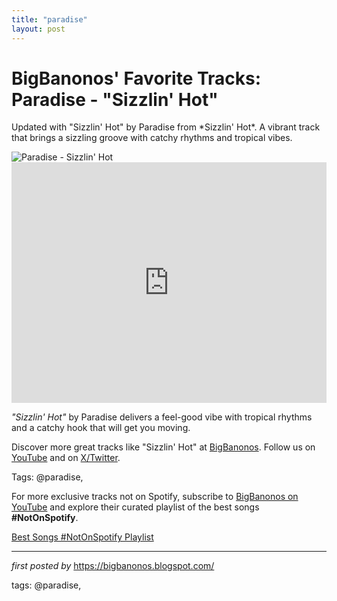 ```yaml
---
title: "paradise"
layout: post
---
```

<!-- Post Title -->
<h1 >BigBanonos' Favorite Tracks: Paradise - "Sizzlin' Hot"</h1> <!-- Introductory Text -->
<p >Updated with "Sizzlin' Hot" by Paradise from *Sizzlin' Hot*. A vibrant track that brings a sizzling groove with catchy rhythms and tropical vibes.</p> <!-- Featured Image -->
<div > <img src="https://f4.bcbits.com/img/a0984517831_10.jpg" alt="Paradise - Sizzlin' Hot" />
</div> <!-- YouTube Video Embed -->
<div > <iframe width="100%" height="385" src="https://www.youtube.com/embed/_T6Gt5Lgju4" title="Paradise - Sizzlin' Hot" frameborder="0" allow="accelerometer; autoplay; clipboard-write; encrypted-media; gyroscope; picture-in-picture; web-share" referrerpolicy="strict-origin-when-cross-origin" allowfullscreen></iframe>
</div> <!-- Song Information -->
<div > <p><em>"Sizzlin' Hot"</em> by Paradise delivers a feel-good vibe with tropical rhythms and a catchy hook that will get you moving.</p>
</div> <!-- Footer Links -->
<div > <p>Discover more great tracks like "Sizzlin' Hot" at <a href="https://bigbanonos.blogspot.com/" target="_blank">BigBanonos</a>. Follow us on <a href="https://www.youtube.com/@BigBanonos" target="_blank">YouTube</a> and on <a href="https://x.com/bigbanonos" target="_blank">X/Twitter</a>.</p>
</div> <!-- Tags -->
<p >Tags: @paradise,</p>


<!--Subscribe and Playlist Links-->
<div>
    <p>For more exclusive tracks not on Spotify, subscribe to <a href="https://www.youtube.com/@BigBanonos" target="_blank">BigBanonos on YouTube</a> and explore their curated playlist of the best songs <strong>#NotOnSpotify</strong>.</p>
    <p><a href="https://www.youtube.com/playlist?list=PLtuNtuTatqI0kFahUCbtbfenC_ET5O_tr" target="_blank">Best Songs #NotOnSpotify Playlist<br /></a></p></div>

<hr />

<p><em>first posted by</em> <a href="https://bigbanonos.blogspot.com/" rel="noopener" target="_new">https://bigbanonos.blogspot.com/</a></p>

<p>tags: @paradise,</p>

